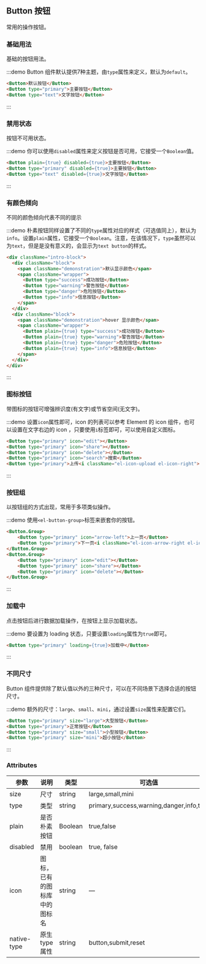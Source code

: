 ## Button 按钮
常用的操作按钮。

### 基础用法

基础的按钮用法。

:::demo Button 组件默认提供7种主题，由`type`属性来定义，默认为`default`。

```html
<Button>默认按钮</Button>
<Button type="primary">主要按钮</Button>
<Button type="text">文字按钮</Button>
```
:::

### 禁用状态

按钮不可用状态。

:::demo 你可以使用`disabled`属性来定义按钮是否可用，它接受一个`Boolean`值。

```html
<Button plain={true} disabled={true}>主要按钮</Button>
<Button type="primary" disabled={true}>主要按钮</Button>
<Button type="text" disabled={true}>文字按钮</Button>
```
:::

### 有颜色倾向

不同的颜色倾向代表不同的提示

:::demo 朴素按钮同样设置了不同的`type`属性对应的样式（可选值同上），默认为`info`。设置`plain`属性，它接受一个`Boolean`。注意，在该情况下，`type`虽然可以为`text`，但是是没有意义的，会显示为`text button`的样式。

```html
<div className="intro-block">
  <div className="block">
    <span className="demonstration">默认显示颜色</span>
    <span className="wrapper">
      <Button type="success">成功按钮</Button>
      <Button type="warning">警告按钮</Button>
      <Button type="danger">危险按钮</Button>
      <Button type="info">信息按钮</Button>
    </span>
  </div>
  <div className="block">
    <span className="demonstration">hover 显示颜色</span>
    <span className="wrapper">
      <Button plain={true} type="success">成功按钮</Button>
      <Button plain={true} type="warning">警告按钮</Button>
      <Button plain={true} type="danger">危险按钮</Button>
      <Button plain={true} type="info">信息按钮</Button>
    </span>
  </div>
</div>
```
:::

### 图标按钮

带图标的按钮可增强辨识度(有文字)或节省空间(无文字)。

:::demo 设置`icon`属性即可，icon 的列表可以参考 Element 的 icon 组件，也可以设置在文字右边的 icon ，只要使用`i`标签即可，可以使用自定义图标。

```html
<Button type="primary" icon="edit"></Button>
<Button type="primary" icon="share"></Button>
<Button type="primary" icon="delete"></Button>
<Button type="primary" icon="search">搜索</Button>
<Button type="primary">上传<i className="el-icon-upload el-icon-right"></i></Button>
```
:::

### 按钮组

以按钮组的方式出现，常用于多项类似操作。

:::demo 使用`<el-button-group>`标签来嵌套你的按钮。

```html
<Button.Group>
    <Button type="primary" icon="arrow-left">上一页</Button>
    <Button type="primary">下一页<i className="el-icon-arrow-right el-icon-right"></i></Button>
</Button.Group>
<Button.Group>
    <Button type="primary" icon="edit"></Button>
    <Button type="primary" icon="share"></Button>
    <Button type="primary" icon="delete"></Button>
</Button.Group>
```
:::

### 加载中

点击按钮后进行数据加载操作，在按钮上显示加载状态。

:::demo 要设置为 loading 状态，只要设置`loading`属性为`true`即可。

```html
<Button type="primary" loading={true}>加载中</Button>
```
:::

### 不同尺寸

Button 组件提供除了默认值以外的三种尺寸，可以在不同场景下选择合适的按钮尺寸。

:::demo 额外的尺寸：`large`、`small`、`mini`，通过设置`size`属性来配置它们。

```html
<Button type="primary" size="large">大型按钮</Button>
<Button type="primary">正常按钮</Button>
<Button type="primary" size="small">小型按钮</Button>
<Button type="primary" size="mini">超小按钮</Button>
```
:::

### Attributes
| 参数      | 说明    | 类型      | 可选值       | 默认值   |
|---------- |-------- |---------- |-------------  |-------- |
| size     | 尺寸   | string  |   large,small,mini            |    —     |
| type     | 类型   | string    |   primary,success,warning,danger,info,text |     —    |
| plain     | 是否朴素按钮   | Boolean    | true,false | false   |
| disabled  | 禁用    | boolean   | true, false   | false   |
| icon  | 图标，已有的图标库中的图标名 | string   |  —  |  —  |
| native-type | 原生 type 属性 | string | button,submit,reset | button |
